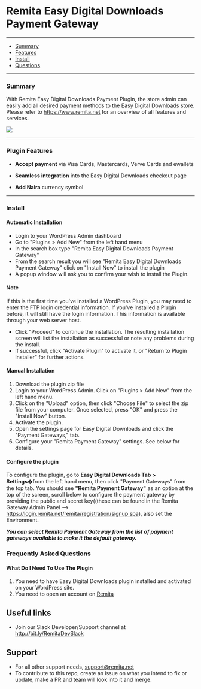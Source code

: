 
# Remita Easy Digital Downloads Payment Gateway

---
- [Summary](#summary)
- [Features](#Features)
- [Install](#Install)
- [Questions](#Questions)

---
### Summary

With Remita Easy Digital Downloads Payment Plugin, the store admin can easily add all desired payment methods to the Easy Digital Downloads store. Please refer to https://www.remita.net for an overview of all features and services.

![](payment-image.png) 

---

### Plugin Features

*   __Accept payment__ via Visa Cards, Mastercards, Verve Cards and ewallets

* 	__Seamless integration__ into the Easy Digital Downloads checkout page
* 	__Add Naira__ currency symbol

---


### Install

#### Automatic Installation 
* 	Login to your WordPress Admin dashboard
* 	Go to "Plugins > Add New" from the left hand menu
* 	In the search box type "Remita Easy Digital Downloads Payment Gateway"
*	From the search result you will see "Remita Easy Digital Downloads Payment Gateway" click on "Install Now" to install the plugin
*	A popup window will ask you to confirm your wish to install the Plugin.

#### Note 
If this is the first time you've installed a WordPress Plugin, you may need to enter the FTP login credential information. If you've installed a Plugin before, it will still have the login information. This information is available through your web server host.

* Click "Proceed" to continue the installation. The resulting installation screen will list the installation as successful or note any problems during the install.
* If successful, click "Activate Plugin" to activate it, or "Return to Plugin Installer" for further actions.

#### Manual Installation 
1. 	Download the plugin zip file
2. 	Login to your WordPress Admin. Click on "Plugins > Add New" from the left hand menu.
3.  Click on the "Upload" option, then click "Choose File" to select the zip file from your computer. Once selected, press "OK" and press the "Install Now" button.
4.  Activate the plugin.
5. 	Open the settings page for Easy Digital Downloads and click the "Payment Gateways," tab.
6.	Configure your "Remita Payment Gateway" settings. See below for details.

#### Configure the plugin 
To configure the plugin, go to __Easy Digital Downloads Tab > Settings__�from the left hand menu, then click "Payment Gateways" from the top tab. You should see __"Remita Payment Gateway"__ as an option at the top of the screen, scroll below to configure the payment gateway by providing the public and secret key((these can be found in the Remita Gateway Admin Panel --> https://login.remita.net/remita/registration/signup.spa), also set the Environment.

__*You can select Remita Payment Gateway from the list of payment gateways available to make it the default gateway.*__

### Frequently Asked Questions 

#### What Do I Need To Use The Plugin 

1.	You need to have Easy Digital Downloads plugin installed and activated on your WordPress site.
2.	You need to open an account on [Remita](https://remita.net/)

## Useful links
* Join our Slack Developer/Support channel at http://bit.ly/RemitaDevSlack
    
## Support
- For all other support needs, support@remita.net
- To contribute to this repo, create an issue on what you intend to fix or update, make a PR and team will look into it and merge.
